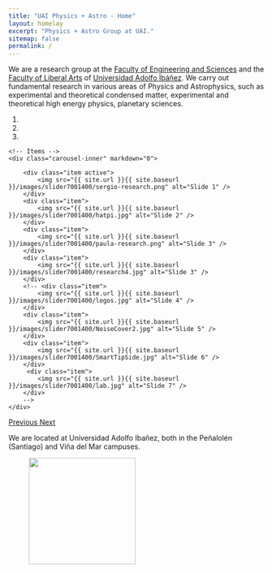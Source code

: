 ```yaml
---
title: "UAI Physics + Astro - Home"
layout: homelay
excerpt: "Physics + Astro Group at UAI."
sitemap: false
permalink: /
---
```


We are a research group at the [Faculty of Engineering and Sciences](https://ingenieria.uai.cl/) and the [Faculty of Liberal Arts](https://artesliberales.uai.cl/) of [Universidad Adolfo Ibáñez](https://www.uai.cl/). We  carry out fundamental research in various areas of Physics and Astrophysics, such as experimental and theoretical condensed matter, experimental and theoretical high energy physics, planetary sciences.


<div markdown="0" id="carousel" class="carousel slide" data-ride="carousel" data-interval="5000" data-pause="hover" >
    <!-- Menu -->
    <ol class="carousel-indicators">
        <li data-target="#carousel" data-slide-to="0" class="active"></li>
        <li data-target="#carousel" data-slide-to="1"></li>
        <li data-target="#carousel" data-slide-to="2"></li>
        <!--
        <li data-target="#carousel" data-slide-to="3"></li>
        <li data-target="#carousel" data-slide-to="4"></li>
        <li data-target="#carousel" data-slide-to="5"></li>
        <li data-target="#carousel" data-slide-to="6"></li>
        -->
    </ol>

    <!-- Items -->
    <div class="carousel-inner" markdown="0">

        <div class="item active">
            <img src="{{ site.url }}{{ site.baseurl }}/images/slider7001400/sergio-research.png" alt="Slide 1" />
        </div>
        <div class="item">
            <img src="{{ site.url }}{{ site.baseurl }}/images/slider7001400/hatpi.jpg" alt="Slide 2" />
        </div>
        <div class="item">
            <img src="{{ site.url }}{{ site.baseurl }}/images/slider7001400/paula-research.png" alt="Slide 3" />
        </div>
        <div class="item">
            <img src="{{ site.url }}{{ site.baseurl }}/images/slider7001400/research4.jpg" alt="Slide 3" />
        </div>
        <!-- <div class="item">
            <img src="{{ site.url }}{{ site.baseurl }}/images/slider7001400/logos.jpg" alt="Slide 4" />
        </div>
        <div class="item">
            <img src="{{ site.url }}{{ site.baseurl }}/images/slider7001400/NoiseCover2.jpg" alt="Slide 5" />
        </div>
        <div class="item">
            <img src="{{ site.url }}{{ site.baseurl }}/images/slider7001400/SmartTipSide.jpg" alt="Slide 6" />
        </div>       
         <div class="item">
            <img src="{{ site.url }}{{ site.baseurl }}/images/slider7001400/lab.jpg" alt="Slide 7" />
        </div>
        -->
    </div>
  <a class="left carousel-control" href="#carousel" role="button" data-slide="prev">
    <span class="glyphicon glyphicon-chevron-left" aria-hidden="true"></span>
    <span class="sr-only">Previous</span>
  </a>
  <a class="right carousel-control" href="#carousel" role="button" data-slide="next">
    <span class="glyphicon glyphicon-chevron-right" aria-hidden="true"></span>
    <span class="sr-only">Next</span>
  </a>
</div>



<!--
To this end, we develop novel spectroscopic-imaging scanning tunneling microscopy (SI-STM) tools to visualize the relevant quantum mechanical degrees of freedom. We want to be able to build the perfect instruments to answer the  scientific questions we deem most important (see [Research](research)).
-->

We are located at Universidad Adolfo Ibañez,  both in the Peñalolén (Santiago) and Viña del Mar campuses.

<!-- **We are  looking for passionate new PhD students, Postdocs, and Master students to join the team** [(more info)]({{ site.url }}{{ site.baseurl }}/vacancies) **!**
-->

<!--We are grateful for funding from Leiden University, [NWO](www.nwo.nl) ([Vidi talent scheme](http://www.nwo.nl/en/research-and-results/programmes/Talent+Scheme) and the [Frontiers in Nanoscience program](https://www.universiteitleiden.nl/en/research/research-projects/science/frontiers-of-nanoscience-nanofront)), and from an [ERC starting grant](https://erc.europa.eu/funding/starting-grants).
-->

<figure class="fourth">
  <img src="{{ site.url }}{{ site.baseurl }}/images/logopic/logo-uai.png" style="width: 210px">
<!--  <img src="{{ site.url }}{{ site.baseurl }}/images/logopic/Logo_Nanofront.jpg" style="width: 110px">
  <img src="{{ site.url }}{{ site.baseurl }}/images/logopic/Logo_NWO.jpg" style="width: 120px">
  <img src="{{ site.url }}{{ site.baseurl }}/images/logopic/Logo_ERC.jpg" style="width: 110px">
-->
</figure>

